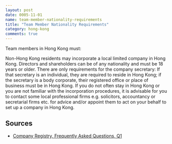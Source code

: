 ```yaml
---
layout: post
date: 0005-11-01
name: team-member-nationality-requirements
title: "Team Member Nationality Requirements"
category: hong-kong
comments: true
---
```



Team members in Hong Kong must: 

Non-Hong Kong residents may incorporate a local limited company in Hong Kong. Directors and shareholders can be of any nationality and must be 18 years or older. There are only requirements for the company secretary: If that secretary is an individual, they are required to reside in Hong Kong; if the secretary is a body corporate, their registered office or place of business must be in Hong Kong. If you do not often stay in Hong Kong or you are not familiar with the incorporation procedures, it is advisable for you to contact some local professional firms e.g. solicitors, accountancy or secretarial firms etc. for advice and/or appoint them to act on your behalf to set up a company in Hong Kong.



Sources
------ 

- [Company Registry, Frequently Asked Questions, Q1](https://www.cr.gov.hk/en/faq/faq01.htm#01)
